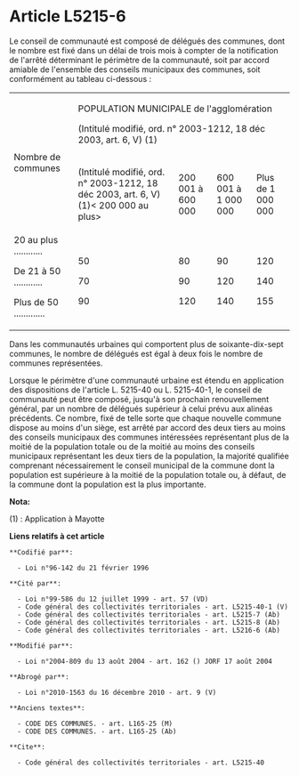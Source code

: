 # Article L5215-6

Le conseil de communauté est composé de délégués des communes, dont le nombre est fixé dans un délai de trois mois à compter
de la notification de l'arrêté déterminant le périmètre de la communauté, soit par accord amiable de l'ensemble des conseils
municipaux des communes, soit conformément au tableau ci-dessous : 

<table>
  <tbody>
    <tr>
      <td rowspan="2">

Nombre de communes 

</td>
      <td colspan="4">

POPULATION MUNICIPALE de l'agglomération 

(Intitulé modifié, ord. n° 2003-1212, 18 déc 2003, art. 6, V) (1)

</td>
    </tr>
    <tr>
      <td>

(Intitulé modifié, ord. n° 2003-1212, 18 déc 2003, art. 6, V) (1)< 200 000 au plus>

</td>
      <td>

200 001 à 600 000

</td>
      <td>

600 001 à 1 000 000 

</td>
      <td>

Plus de 1 000 000 

</td>
    </tr>
    <tr>
      <td>20 au plus ............ 

De 21 à 50 ............

Plus de 50 .............

</td>
      <td>

50 

70

90

</td>
      <td>

80 

90

120

</td>
      <td>

90 

120

140

</td>
      <td>

120 

140

155

</td>
    </tr>
  </tbody>
</table>

Dans les communautés urbaines qui comportent plus de soixante-dix-sept communes, le nombre de délégués est égal à deux fois
le nombre de communes représentées. 

Lorsque le périmètre d'une communauté urbaine est étendu en application des dispositions de l'article L. 5215-40 ou L.
5215-40-1, le conseil de communauté peut être composé, jusqu'à son prochain renouvellement général, par un nombre de délégués
supérieur à celui prévu aux alinéas précédents. Ce nombre, fixé de telle sorte que chaque nouvelle commune dispose au moins
d'un siège, est arrêté par accord des deux tiers au moins des conseils municipaux des communes intéressées représentant plus
de la moitié de la population totale ou de la moitié au moins des conseils municipaux représentant les deux tiers de la
population, la majorité qualifiée comprenant nécessairement le conseil municipal de la commune dont la population est
supérieure à la moitié de la population totale ou, à défaut, de la commune dont la population est la plus importante.

**Nota:**

(1) : Application à Mayotte

**Liens relatifs à cet article**

	**Codifié par**:

	  - Loi n°96-142 du 21 février 1996

	**Cité par**:

	  - Loi n°99-586 du 12 juillet 1999 - art. 57 (VD)
	  - Code général des collectivités territoriales - art. L5215-40-1 (V)
	  - Code général des collectivités territoriales - art. L5215-7 (Ab)
	  - Code général des collectivités territoriales - art. L5215-8 (Ab)
	  - Code général des collectivités territoriales - art. L5216-6 (Ab)

	**Modifié par**:

	  - Loi n°2004-809 du 13 août 2004 - art. 162 () JORF 17 août 2004

	**Abrogé par**:

	  - Loi n°2010-1563 du 16 décembre 2010 - art. 9 (V)

	**Anciens textes**:

	  - CODE DES COMMUNES. - art. L165-25 (M)
	  - CODE DES COMMUNES. - art. L165-25 (Ab)

	**Cite**:

	  - Code général des collectivités territoriales - art. L5215-40
